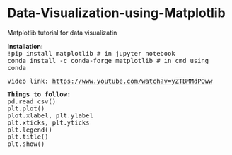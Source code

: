 # Data-Visualization-using-Matplotlib
Matplotlib tutorial for data visualizatin

<strong>Installation:<br></strong>
   <tt> !pip install matplotlib # in jupyter notebook<br>
   <tt> conda install -c conda-forge matplotlib # in cmd using conda<br></tt>

video link:
https://www.youtube.com/watch?v=yZTBMMdPOww

<strong>Things to follow:<br></strong>
    <tt>pd.read_csv()<br>
    plt.plot()<br>
    plot.xlabel, plt.ylabel<br>
    plt.xticks, plt.yticks<br>
    plt.legend()<br>
    plt.title()<br>
    plt.show()</tt>
